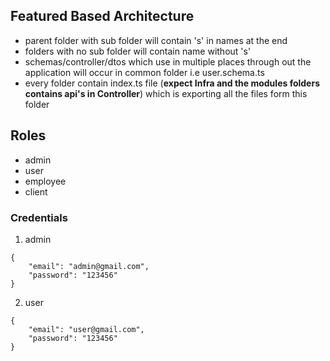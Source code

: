 ## Featured Based Architecture

- parent folder with sub folder will contain 's' in names at the end
- folders with no sub folder will contain name without 's'
- schemas/controller/dtos which use in multiple places through out the application will occur in common folder i.e user.schema.ts
- every folder contain index.ts file (**expect Infra and the modules folders contains api's in Controller**) which is exporting all the files form this folder

## Roles

- admin
- user
- employee
- client

### Credentials

1. admin

```
{
    "email": "admin@gmail.com",
    "password": "123456"
}
```

2. user

```
{
    "email": "user@gmail.com",
    "password": "123456"
}
```
